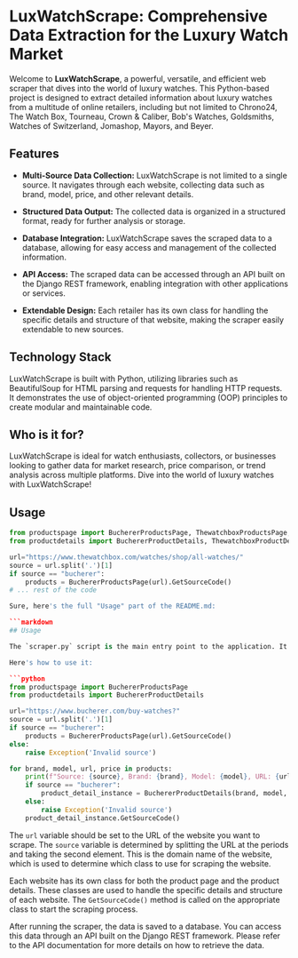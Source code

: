 # LuxWatchScrape: Comprehensive Data Extraction for the Luxury Watch Market

Welcome to **LuxWatchScrape**, a powerful, versatile, and efficient web scraper that dives into the world of luxury watches. This Python-based project is designed to extract detailed information about luxury watches from a multitude of online retailers, including but not limited to Chrono24, The Watch Box, Tourneau, Crown & Caliber, Bob's Watches, Goldsmiths, Watches of Switzerland, Jomashop, Mayors, and Beyer.

## Features

- **Multi-Source Data Collection:** LuxWatchScrape is not limited to a single source. It navigates through each website, collecting data such as brand, model, price, and other relevant details.

- **Structured Data Output:** The collected data is organized in a structured format, ready for further analysis or storage.

- **Database Integration:** LuxWatchScrape saves the scraped data to a database, allowing for easy access and management of the collected information.

- **API Access:** The scraped data can be accessed through an API built on the Django REST framework, enabling integration with other applications or services.

- **Extendable Design:** Each retailer has its own class for handling the specific details and structure of that website, making the scraper easily extendable to new sources.

## Technology Stack

LuxWatchScrape is built with Python, utilizing libraries such as BeautifulSoup for HTML parsing and requests for handling HTTP requests. It demonstrates the use of object-oriented programming (OOP) principles to create modular and maintainable code.

## Who is it for?

LuxWatchScrape is ideal for watch enthusiasts, collectors, or businesses looking to gather data for market research, price comparison, or trend analysis across multiple platforms. Dive into the world of luxury watches with LuxWatchScrape!

## Usage

```python
from productspage import BuchererProductsPage, ThewatchboxProductsPage, TourneauProductsPage, CrownandcaliberProductsPage, BobswatchesProductsPage, GoldsmithsProductsPage, WatchesofswitzerlandProductsPage, Chrono24ProductsPage, JomashopProductsPage, MayorsProductsPage, BeyerchProductsPage
from productdetails import BuchererProductDetails, ThewatchboxProductDetails, TourneauProductDetails, CrownandcaliberProductDetails, BobswatchesProductDetails, GoldsmithsProductDetails, WatchesofswitzerlandProductDetails, Chrono24ProductDetails, JomashopProductDetails, MayorsProductDetails, BeyerchProductDetails

url="https://www.thewatchbox.com/watches/shop/all-watches/"
source = url.split('.')[1]
if source == "bucherer":
    products = BuchererProductsPage(url).GetSourceCode()
# ... rest of the code

Sure, here's the full "Usage" part of the README.md:

```markdown
## Usage

The `scraper.py` script is the main entry point to the application. It imports the necessary classes from `productspage.py` and `productdetails.py` for each website that the scraper supports.

Here's how to use it:

```python
from productspage import BuchererProductsPage
from productdetails import BuchererProductDetails

url="https://www.bucherer.com/buy-watches?"
source = url.split('.')[1]
if source == "bucherer":
    products = BuchererProductsPage(url).GetSourceCode()
else:
    raise Exception('Invalid source')

for brand, model, url, price in products:
    print(f"Source: {source}, Brand: {brand}, Model: {model}, URL: {url}, Price: {price}\n")
    if source == "bucherer":
        product_detail_instance = BuchererProductDetails(brand, model, url, price)
    else:
        raise Exception('Invalid source')
    product_detail_instance.GetSourceCode()
```

The `url` variable should be set to the URL of the website you want to scrape. The `source` variable is determined by splitting the URL at the periods and taking the second element. This is the domain name of the website, which is used to determine which class to use for scraping the website.

Each website has its own class for both the product page and the product details. These classes are used to handle the specific details and structure of each website. The `GetSourceCode()` method is called on the appropriate class to start the scraping process.

After running the scraper, the data is saved to a database. You can access this data through an API built on the Django REST framework. Please refer to the API documentation for more details on how to retrieve the data.

